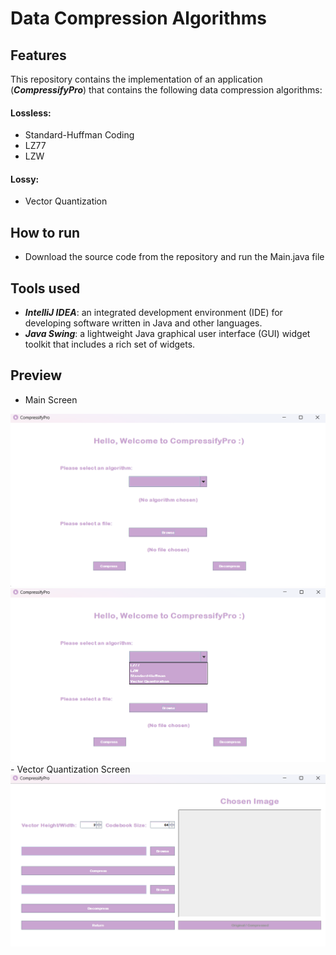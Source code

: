 # Data Compression Algorithms
## Features
This repository contains the implementation of an application (_**CompressifyPro**_) that contains the following data compression algorithms: 
#### Lossless:
- Standard-Huffman Coding
- LZ77
- LZW
#### Lossy:
- Vector Quantization
## How to run
- Download the source code from the repository and run the Main.java file
## Tools used
- **_IntelliJ IDEA_**: an integrated development environment (IDE) for developing software written in Java and other languages.
- **_Java Swing_**: a lightweight Java graphical user interface (GUI) widget toolkit that includes a rich set of widgets.
## Preview
- Main Screen
<img src="/Screenshots/main.png" alt="Alt text" title="Main Screen">
<img src="/Screenshots/options.png" alt="Alt text" title="Options">
- Vector Quantization Screen
<img src="/Screenshots/vector.png" alt="Alt text" title="Vector Quantization Screen">